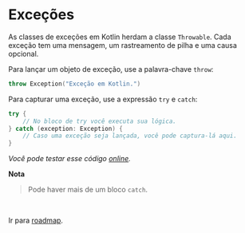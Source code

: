 # Exceções

As classes de exceções em Kotlin herdam a classe `Throwable`. Cada exceção tem uma mensagem, um rastreamento de pilha e
uma causa opcional.

Para lançar um objeto de exceção, use a palavra-chave `throw`:

```kotlin
throw Exception("Exceção em Kotlin.")
```

Para capturar uma exceção, use a expressão `try` e `catch`:

```kotlin
try {
    // No bloco de try você executa sua lógica.
} catch (exception: Exception) {
    // Caso uma exceção seja lançada, você pode captura-lá aqui.
}
```

_Você pode testar esse código [online](https://pl.kotl.in/5xBQdFA7k)._

**Nota**
> Pode haver mais de um bloco `catch`.

<br>

Ir para [roadmap](../../../README.md#roadmap).
